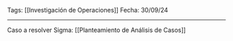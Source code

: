 Tags: [[Investigación de Operaciones]]
Fecha: 30/09/24

---
Caso a resolver Sigma: [[Planteamiento de Análisis de Casos]]
